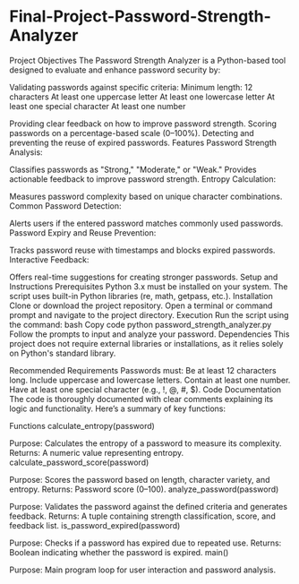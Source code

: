 # Final-Project-Password-Strength-Analyzer

Project Objectives
The Password Strength Analyzer is a Python-based tool designed to evaluate and enhance password security by:

Validating passwords against specific criteria:
Minimum length: 12 characters
At least one uppercase letter
At least one lowercase letter
At least one special character
At least one number

Providing clear feedback on how to improve password strength.
Scoring passwords on a percentage-based scale (0–100%).
Detecting and preventing the reuse of expired passwords.
Features
Password Strength Analysis:

Classifies passwords as "Strong," "Moderate," or "Weak."
Provides actionable feedback to improve password strength.
Entropy Calculation:

Measures password complexity based on unique character combinations.
Common Password Detection:

Alerts users if the entered password matches commonly used passwords.
Password Expiry and Reuse Prevention:

Tracks password reuse with timestamps and blocks expired passwords.
Interactive Feedback:

Offers real-time suggestions for creating stronger passwords.
Setup and Instructions
Prerequisites
Python 3.x must be installed on your system.
The script uses built-in Python libraries (re, math, getpass, etc.).
Installation
Clone or download the project repository.
Open a terminal or command prompt and navigate to the project directory.
Execution
Run the script using the command:
bash
Copy code
python password_strength_analyzer.py
Follow the prompts to input and analyze your password.
Dependencies
This project does not require external libraries or installations, as it relies solely on Python's standard library.

Recommended Requirements
Passwords must:
Be at least 12 characters long.
Include uppercase and lowercase letters.
Contain at least one number.
Have at least one special character (e.g., !, @, #, $).
Code Documentation
The code is thoroughly documented with clear comments explaining its logic and functionality. Here’s a summary of key functions:

Functions
calculate_entropy(password)

Purpose: Calculates the entropy of a password to measure its complexity.
Returns: A numeric value representing entropy.
calculate_password_score(password)

Purpose: Scores the password based on length, character variety, and entropy.
Returns: Password score (0–100).
analyze_password(password)

Purpose: Validates the password against the defined criteria and generates feedback.
Returns: A tuple containing strength classification, score, and feedback list.
is_password_expired(password)

Purpose: Checks if a password has expired due to repeated use.
Returns: Boolean indicating whether the password is expired.
main()

Purpose: Main program loop for user interaction and password analysis.
